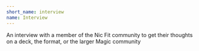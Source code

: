 ```yaml
---
short_name: interview
name: Interview
---
```


An interview with a member of the Nic Fit community to get their thoughts on a deck, the format, or the larger Magic community

